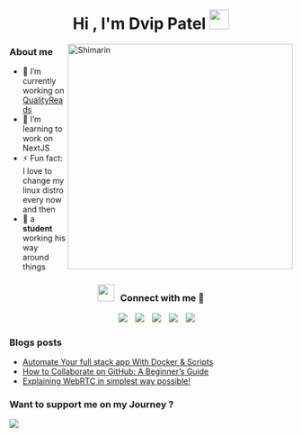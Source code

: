 <h1 align = center >


<div>
<b>Hi , I'm Dvip Patel </b><img src="https://media.giphy.com/media/hvRJCLFzcasrR4ia7z/giphy.gif" width="35">
</h3>
<img align="right" width="400" alt="Shimarin" src="https://i.imgur.com/aNBi8Jf.png"/>
  
<h3> About me </h3>
  
- 🔭 I’m currently working on <a href="https://github.com/dvip1/qualityReads" target="blank">QualityReads</a> 
- 🌱 I’m learning to work on NextJS
- ⚡ Fun fact: I love to change my linux distro every now and then
- 👾 a **student** working his way around things

<h3 align="center" > <img src="https://media.giphy.com/media/iY8CRBdQXODJSCERIr/giphy.gif" width="30" height="30" style="margin-right: 10px;">Connect with me 🤝 </h3>

<p align="center">

 <div align="center"  class="icons-social" style="margin-left: 10px;">
        <a style="margin-left: 10px;"  target="_blank" href="https://www.linkedin.com/in/dvip-patel-23320a230/">
			<img src="https://img.icons8.com/doodle/40/000000/linkedin--v2.png"></a>
        <a style="margin-left: 10px;" target="_blank" href="https://github.com/dvip1">
		<img src="https://img.icons8.com/doodle/40/000000/github--v1.png"></a>
        <a style="margin-left: 10px;" target="_blank" href="https://www.instagram.com/dvip_patel/">
			<img src="https://img.icons8.com/doodle/40/000000/instagram-new--v2.png"></a>
		<a style="margin-left: 10px;" target="_blank" href="https://twitter.com/PatelDvip">
			<img src="https://img.icons8.com/doodle/1x/twitter-squared--v2.png" ></a>
		<a style="margin-left: 10px;" target="_blank" href="https://www.youtube.com/@dvippatel9087/">
				<img src="https://img.icons8.com/doodle/1x/youtube--v2.png" ></a>
      </div>
	
### Blogs posts

<!-- BLOG-POST-LIST:START -->
- [Automate Your full stack app With Docker & Scripts](https://medium.com/@dvippatel98/automate-your-full-stack-app-with-docker-scripts-fed845fc76a8)
- [How to Collaborate on GitHub: A Beginner’s Guide](https://medium.com/@dvippatel98/how-to-collaborate-on-github-a-beginners-guide-7456fdd69968)
- [Explaining WebRTC in simplest way possible!](https://www.linkedin.com/posts/dvip-patel-23320a230_webrtc-websocket-nodejs-activity-7180820126781300736-xGwL?utm_source=share&utm_medium=member_desktop)

<!-- BLOG-POST-LIST:END -->

### Want to support me on my Journey ? 
<a href="https://www.buymeacoffee.com/dvippatel9o"><img src="https://img.buymeacoffee.com/button-api/?text=Buy me a coffee&emoji=&slug=dvippatel9o&button_colour=FFDD00&font_colour=000000&font_family=Cookie&outline_colour=000000&coffee_colour=ffffff" /></a>
</p>

  </div>
